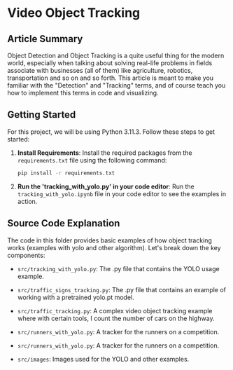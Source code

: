 # Video Object Tracking

## Article Summary
Object Detection and Object Tracking is a quite useful thing for the modern world, especially when talking about solving real-life problems in fields associate with businesses (all of them) like agriculture, robotics, transportation and so on and so forth. This article is meant to make you familiar with the "Detection" and "Tracking" terms, and of course teach you how to implement this terms in code and visualizing.

## Getting Started

For this project, we will be using Python 3.11.3. Follow these steps to get started:

1. **Install Requirements**: Install the required packages from the `requirements.txt` file using the following command:

   ```sh
   pip install -r requirements.txt
   ```

2. **Run the 'tracking_with_yolo.py' in your code editor**: Run the `tracking_with_yolo.ipynb` file in your code editor to see the examples in action.

## Source Code Explanation

The code in this folder provides basic examples of how object tracking works (examples with yolo and other algorithm). Let's break down the key components:

- `src/tracking_with_yolo.py`: The .py file that contains the YOLO usage example.

- `src/traffic_signs_tracking.py`: The .py file that contains an example of working with a pretrained yolo.pt model.

- `src/traffic_tracking.py`: A complex video object tracking example where with certain tools, I count the number of cars on the highway.

- `src/runners_with_yolo.py`: A tracker for the runners on a competition.

- `src/runners_with_yolo.py`: A tracker for the runners on a competition.

- `src/images`: Images used for the YOLO and other examples.



